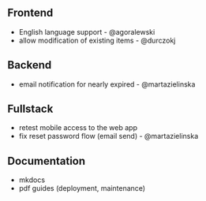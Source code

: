 ## Frontend
- English language support - @agoralewski
- allow modification of existing items - @durczokj

## Backend
- email notification for nearly expired - @martazielinska

## Fullstack
- retest mobile access to the web app
- fix reset password flow (email send) - @martazielinska

## Documentation
- mkdocs
- pdf guides (deployment, maintenance)